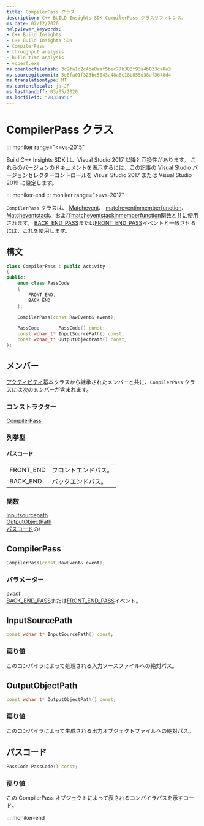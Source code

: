 ```yaml
---
title: CompilerPass クラス
description: C++ BUILD Insights SDK CompilerPass クラスリファレンス。
ms.date: 02/12/2020
helpviewer_keywords:
- C++ Build Insights
- C++ Build Insights SDK
- CompilerPass
- throughput analysis
- build time analysis
- vcperf.exe
ms.openlocfilehash: 3c2fa1c2c4be8aaf5bec77b383f93a4b033ca8e3
ms.sourcegitcommit: 3e8fa01f323bc5043a48a0c18b855d38af3648d4
ms.translationtype: MT
ms.contentlocale: ja-JP
ms.lasthandoff: 03/05/2020
ms.locfileid: "78334956"
---
```

# <a name="compilerpass-class"></a>CompilerPass クラス

::: moniker range="<=vs-2015"

Build C++ Insights SDK は、Visual Studio 2017 以降と互換性があります。 これらのバージョンのドキュメントを表示するには、この記事の Visual Studio バージョンセレクターコントロールを Visual Studio 2017 または Visual Studio 2019 に設定します。

::: moniker-end
::: moniker range=">=vs-2017"

`CompilerPass` クラスは、 [Matchevent](../functions/match-event.md)、 [matcheventinmemberfunction](../functions/match-event-in-member-function.md)、 [Matcheventstack](../functions/match-event-stack.md)、および[matcheventstackinmemberfunction](../functions/match-event-stack-in-member-function.md)関数と共に使用されます。 [BACK_END_PASS](../event-table.md#back-end-pass)または[FRONT_END_PASS](../event-table.md#front-end-pass)イベントと一致させるには、これを使用します。

## <a name="syntax"></a>構文

```cpp
class CompilerPass : public Activity
{
public:
    enum class PassCode
    {
        FRONT_END,
        BACK_END
    };

    CompilerPass(const RawEvent& event);

    PassCode       PassCode() const;
    const wchar_t* InputSourcePath() const;
    const wchar_t* OutputObjectPath() const;
};
```

## <a name="members"></a>メンバー

[アクティビティ](activity.md)基本クラスから継承されたメンバーと共に、`CompilerPass` クラスには次のメンバーが含まれます。

### <a name="constructors"></a>コンストラクター

[CompilerPass](#compiler-pass)

### <a name="enums"></a>列挙型

#### <a name="passcode"></a>パスコード

|||
|-|-|
|FRONT_END|フロントエンドパス。|
|BACK_END|バックエンドパス。|

### <a name="functions"></a>関数

[Inputsourcepath](#input-source-path)\
[OutputObjectPath](#output-object-path)\
[パスコード](#pass-code)の\

## <a name="compiler-pass"></a>CompilerPass

```cpp
CompilerPass(const RawEvent& event);
```

### <a name="parameters"></a>パラメーター

*event*\
[BACK_END_PASS](../event-table.md#back-end-pass)または[FRONT_END_PASS](../event-table.md#front-end-pass)イベント。

## <a name="input-source-path"></a>InputSourcePath

```cpp
const wchar_t* InputSourcePath() const;
```

### <a name="return-value"></a>戻り値

このコンパイラによって処理される入力ソースファイルへの絶対パス。

## <a name="output-object-path"></a>OutputObjectPath

```cpp
const wchar_t* OutputObjectPath() const;
```

### <a name="return-value"></a>戻り値

このコンパイラによって生成される出力オブジェクトファイルへの絶対パス。

## <a name="pass-code"></a>パスコード

```cpp
PassCode PassCode() const;
```

### <a name="return-value"></a>戻り値

この CompilerPass オブジェクトによって表されるコンパイラパスを示すコード。

::: moniker-end
